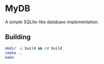 # MyDB

A simple SQLite-like database implementation.

## Building

```bash
mkdir -p build && cd build
cmake ..
make
